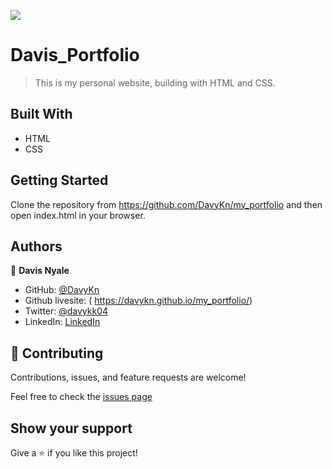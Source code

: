 ![](https://img.shields.io/badge/Microverse-blueviolet)

# Davis_Portfolio

> This is my personal website, building with HTML and CSS.

## Built With

- HTML
- CSS


## Getting Started

Clone the repository from https://github.com/DavyKn/my_portfolio
and then open index.html in your browser.


## Authors

👤 **Davis Nyale**

- GitHub: [@DavyKn](https://github.com/DavyKn)
- Github livesite: ( https://davykn.github.io/my_portfolio/)
- Twitter: [@davykk04](https://twitter.com/davykk04)
- LinkedIn: [LinkedIn](https://www.linkedin.com/in/davis-katana-246600159/)


## 🤝 Contributing

Contributions, issues, and feature requests are welcome!

Feel free to check the [issues page](https://github.com/DavyKn/Davis_Portfolio/issues)

## Show your support

Give a ⭐️ if you like this project!